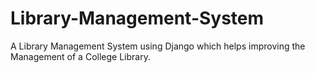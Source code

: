# Library-Management-System
A Library Management System using Django which helps improving the Management of a College Library.
